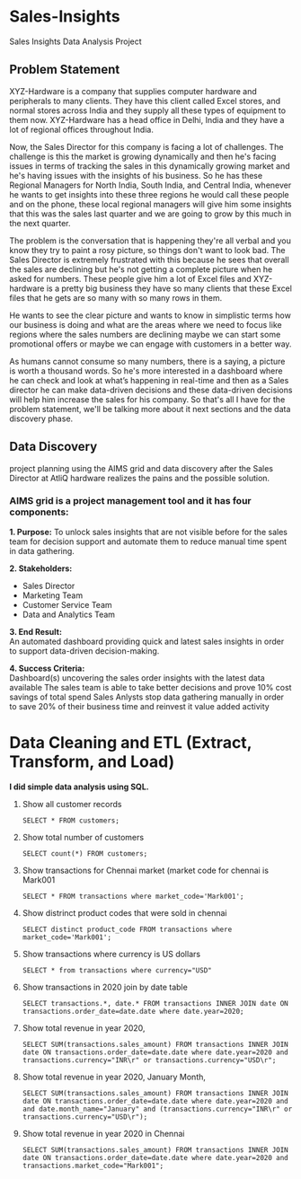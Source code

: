 # Sales-Insights
Sales Insights Data Analysis Project
## Problem Statement

XYZ-Hardware is a company that supplies computer hardware and peripherals to many clients. They have this client called Excel stores, and normal stores across India and they supply all these types of equipment to them now. XYZ-Hardware has a head office in Delhi, India and they have a lot of regional offices throughout India.

Now, the Sales Director for this company is facing a lot of challenges. The challenge is this the market is growing dynamically and then he's facing issues in terms of tracking the sales in this dynamically growing market and he's having issues with the insights of his business. So he has these Regional Managers for North India, South India, and Central India, whenever he wants to get insights into these three regions he would call these people and on the phone, these local regional managers will give him some insights that this was the sales last quarter and we are going to grow by this much in the next quarter.

The problem is the conversation that is happening they're all verbal and you know they try to paint a rosy picture, so things don't want to look bad. The Sales Director is extremely frustrated with this because he sees that overall the sales are declining but he's not getting a complete picture when he asked for numbers. These people give him a lot of Excel files and XYZ-hardware is a pretty big business they have so many clients that these Excel files that he gets are so many with so many rows in them. 

He wants to see the clear picture and wants to know in simplistic terms how our business is doing and what are the areas where we need to focus like regions where the sales numbers are declining maybe we can start some promotional offers or maybe we can engage with customers in a better way.

As humans cannot consume so many numbers, there is a saying, a picture is worth a thousand words. So he's more interested in a dashboard where he can check and look at what’s happening in real-time and then as a Sales director he can make data-driven decisions and these data-driven decisions will help him increase the sales for his company. So that's all I have for the problem statement, we'll be talking more about it next sections and the data discovery phase.

## Data Discovery
project planning using the AIMS grid and data discovery after the Sales Director at AtliQ hardware realizes the pains and the possible solution. 
### AIMS grid is a project management tool and it has four components:
**1. Purpose:**
To unlock sales insights that are not visible before for the sales team for decision support and automate them to reduce manual time spent in data gathering.

**2. Stakeholders:**
* Sales Director
* Marketing Team
* Customer Service Team
* Data and Analytics Team

**3. End Result:**  
An automated dashboard providing quick and latest sales insights in order to support data-driven decision-making.

**4. Success Criteria:**  
Dashboard(s) uncovering the sales order insights with the latest data available
The sales team is able to take better decisions and prove 10% cost savings of total spend
Sales Anlysts stop data gathering manually in order to save 20% of their business time and reinvest it value added activity

# Data Cleaning and ETL (Extract, Transform, and Load)
**I did simple data analysis using SQL.**   
1. Show all customer records

    `SELECT * FROM customers;`

1. Show total number of customers

    `SELECT count(*) FROM customers;`

1. Show transactions for Chennai market (market code for chennai is Mark001

    `SELECT * FROM transactions where market_code='Mark001';`

1. Show distrinct product codes that were sold in chennai

    `SELECT distinct product_code FROM transactions where market_code='Mark001';`

1. Show transactions where currency is US dollars

    `SELECT * from transactions where currency="USD"`

1. Show transactions in 2020 join by date table

    `SELECT transactions.*, date.* FROM transactions INNER JOIN date ON transactions.order_date=date.date where date.year=2020;`

1. Show total revenue in year 2020,

    `SELECT SUM(transactions.sales_amount) FROM transactions INNER JOIN date ON transactions.order_date=date.date where date.year=2020 and transactions.currency="INR\r" or transactions.currency="USD\r";`
	
1. Show total revenue in year 2020, January Month,

    `SELECT SUM(transactions.sales_amount) FROM transactions INNER JOIN date ON transactions.order_date=date.date where date.year=2020 and and date.month_name="January" and (transactions.currency="INR\r" or transactions.currency="USD\r");`

1. Show total revenue in year 2020 in Chennai

    `SELECT SUM(transactions.sales_amount) FROM transactions INNER JOIN date ON transactions.order_date=date.date where date.year=2020
and transactions.market_code="Mark001";`



